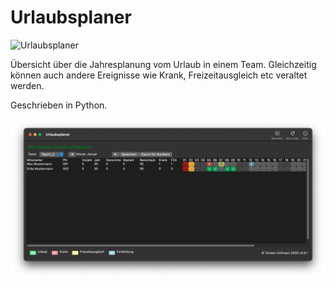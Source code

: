# Urlaubsplaner

![Urlaubsplaner](https://github.com/webfalter/Urlaubsplaner/blob/main/icons/urlaubsplaner.icns)

Übersicht über die Jahresplanung vom Urlaub in einem Team. Gleichzeitig können auch andere Ereignisse wie Krank, Freizeitausgleich etc veraltet werden.

Geschrieben in Python.

![](./icons/urlaubsplaner.png)
